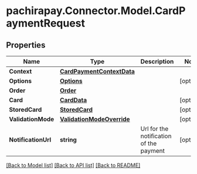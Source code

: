 
# pachirapay.Connector.Model.CardPaymentRequest

## Properties

Name | Type | Description | Notes
------------ | ------------- | ------------- | -------------
**Context** | [**CardPaymentContextData**](CardPaymentContextData.md) |  | 
**Options** | [**Options**](Options.md) |  | [optional] 
**Order** | [**Order**](Order.md) |  | 
**Card** | [**CardData**](CardData.md) |  | [optional] 
**StoredCard** | [**StoredCard**](StoredCard.md) |  | [optional] 
**ValidationMode** | [**ValidationModeOverride**](ValidationModeOverride.md) |  | [optional] 
**NotificationUrl** | **string** | Url for the notification of the payment | [optional] 

[[Back to Model list]](../README.md#documentation-for-models)
[[Back to API list]](../README.md#documentation-for-api-endpoints)
[[Back to README]](../README.md)

